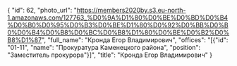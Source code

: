 {
    "id": 62,
    "photo_url": "https://members2020by.s3.eu-north-1.amazonaws.com/127763_%D0%9A%D1%80%D0%BE%D0%BD%D0%B4%D0%B0%D0%95%D0%B3%D0%BE%D1%80%D0%92%D0%BB%D0%B0%D0%B4%D0%B8%D0%BC%D0%B8%D1%80%D0%BE%D0%B2%D0%B8%D1%87",
    "full_name": "Кронда Егор Владимирович",
    "offices": "[{\"id\": \"01-11\", \"name\": \"Прокуратура Каменецкого района\", \"position\": \"Заместитель прокурора\"}]",
    "title": "Кронда Егор Владимирович"
}